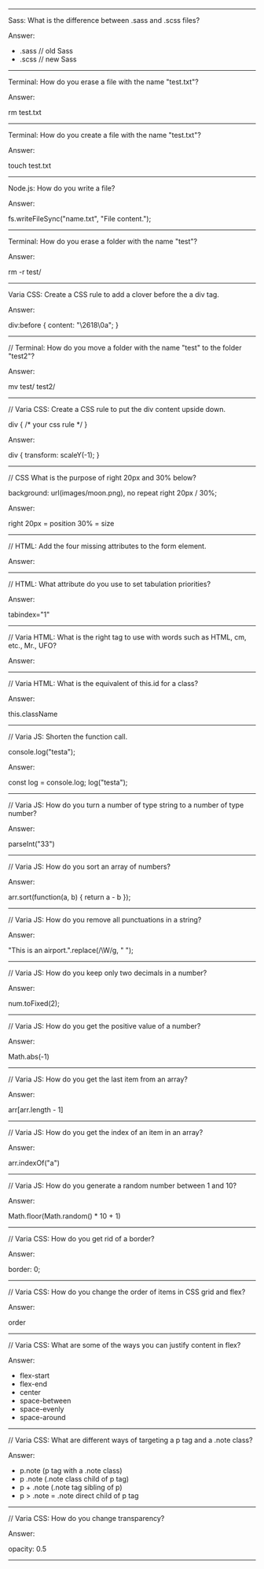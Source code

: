 


___

Sass: What is the difference between .sass and .scss files?

Answer:

- .sass // old Sass
- .scss // new Sass

___

Terminal: How do you erase a file with the name "test.txt"?

Answer:

rm test.txt

___

Terminal: How do you create a file with the name "test.txt"?

Answer:

touch test.txt

___

Node.js: How do you write a file?

Answer:

fs.writeFileSync("name.txt", "File content.");
___

Terminal: How do you erase a folder with the name "test"?

Answer:

rm -r test/

___

Varia CSS: Create a CSS rule to add a clover before the a div tag.

Answer:

div:before {
    content: "\2618\0a";
}

___

// Terminal: How do you move a folder with the name "test" to the folder "test2"?

Answer:

mv test/ test2/

___

// Varia CSS: Create a CSS rule to put the div content upside down.

div {
    /* your css rule */
}

Answer:

div {
    transform: scaleY(-1);
}

___

// CSS What is the purpose of right 20px and 30% below?

background: url(images/moon.png), no repeat right 20px / 30%;

Answer:

right 20px = position
30% = size

___

// HTML: Add the four missing attributes to the form element.

<form ... >

Answer:

<form action="javascript:;" method="get" name="form-peinture" id="form-peinture">

___

// HTML: What attribute do you use to set tabulation priorities?

Answer:

tabindex="1"

___

// Varia HTML: What is the right tag to use with words such as HTML, cm, etc., Mr., UFO?

Answer:

<abbr>

___

// Varia HTML: What is the equivalent of this.id for a class?

Answer:

this.className

___

// Varia JS: Shorten the function call.

console.log("testa");

Answer:

const log = console.log;
log("testa");

___

// Varia JS: How do you turn a number of type string to a number of type number?

Answer:

parseInt("33")

___

// Varia JS: How do you sort an array of numbers?

Answer:

arr.sort(function(a, b) { return a - b });

___

// Varia JS: How do you remove all punctuations in a string?

Answer:

"This is an airport.".replace(/\W/g, " ");

___

// Varia JS: How do you keep only two decimals in a number?

Answer:

num.toFixed(2);

___

// Varia JS: How do you get the positive value of a number?

Answer:

Math.abs(-1)

___

// Varia JS: How do you get the last item from an array?

Answer:

arr[arr.length - 1]

___

// Varia JS: How do you get the index of an item in an array?

Answer:

arr.indexOf("a")

___

// Varia JS: How do you generate a random number between 1 and 10?

Answer:

Math.floor(Math.random() * 10 + 1)

___

// Varia CSS: How do you get rid of a border?

Answer:

border: 0;

___

// Varia CSS: How do you change the order of items in CSS grid and flex?

Answer:

order

___

// Varia CSS: What are some of the ways you can justify content in flex?

Answer:

- flex-start
- flex-end
- center
- space-between
- space-evenly
- space-around

___

// Varia CSS: What are different ways of targeting a p tag and a .note class?

Answer:

- p.note (p tag with a .note class)
- p .note (.note class child of p tag)
- p + .note (.note tag sibling of p)
- p > .note = .note direct child of p tag

___

// Varia CSS: How do you change transparency?

Answer:

opacity: 0.5

___


